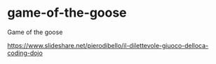 # game-of-the-goose
Game of the goose

https://www.slideshare.net/pierodibello/il-dilettevole-giuoco-delloca-coding-dojo